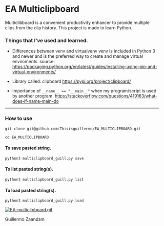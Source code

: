 # EA Multiclipboard

Multiclibboard is a convenient productivity enhancer to provide multiple clips from the clip history. This project is made to learn Python.

### Things that I've used and learned.

- Differences between venv and virtualvenv
  venv is included in Python 3 and newer and is the preferred way to create and manage virtual enviroments. source: https://packaging.python.org/en/latest/guides/installing-using-pip-and-virtual-environments/

- Library called: clipboard https://pypi.org/project/clipboard/

- Importance of `__name__ == "__main__"` when my program/script is used by another program.  https://stackoverflow.com/questions/419163/what-does-if-name-main-do


---

### How to use

`git clone git@github.com:Thisisguillermo/EA_MULTICLIPBOARD.git`

`cd EA_MULTICLIPBOARD`


#### To save pasted string.

`python3 multiclipboard_guill.py save`

#### To list pasted string(s).

`python3 multiclipboard_guill.py list`

#### To load pasted string(s).

`python3 multiclipboard_guill.py load`

[![EA-multiclipboard.gif](https://i.postimg.cc/D0ZpQrmX/EA-multiclipboard.gif)](https://postimg.cc/2bsxrBQk)



Guillermo Zaandam

